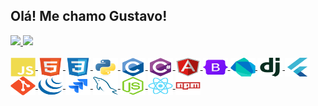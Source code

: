 ## Olá! Me chamo Gustavo!
 <div>
  <a href="https://github.com/Switch1511">
  <img height="165em" src="https://github-readme-stats.vercel.app/api?username=Switch1511&show_icons=true&theme=merko&include_all_commits=true&count_private=true"/>
  <img height="165em" src="https://github-readme-stats.vercel.app/api/top-langs/?username=Switch1511&layout=compact&langs_count=7&theme=merko"/>
</div>
<div style="display: inline_block"><br>
  <img align="center" alt="SW-Js" height="30" width="40" src="https://raw.githubusercontent.com/devicons/devicon/master/icons/javascript/javascript-plain.svg">
  <img align="center" alt="SW-HTML" height="30" width="40" src="https://raw.githubusercontent.com/devicons/devicon/master/icons/html5/html5-original.svg">
  <img align="center" alt="SW-CSS" height="30" width="40" src="https://raw.githubusercontent.com/devicons/devicon/master/icons/css3/css3-original.svg">
  <img align="center" alt="SW-Python" height="30" width="40" src="https://raw.githubusercontent.com/devicons/devicon/master/icons/python/python-original.svg">
  <img align="center" alt="SW-C" height="30" width="40" src="https://raw.githubusercontent.com/devicons/devicon/master/icons/c/c-original.svg">
  <img align="center" alt="SW-Csharp" height="30" width="40" src="https://raw.githubusercontent.com/devicons/devicon/master/icons/csharp/csharp-original.svg">
  <img align="center" alt="SW-Csharp" height="30" width="40" src="https://raw.githubusercontent.com/devicons/devicon/master/icons/angularjs/angularjs-original.svg">
  <img align="center" alt="SW-Csharp" height="30" width="40" src="https://raw.githubusercontent.com/devicons/devicon/master/icons/bootstrap/bootstrap-original.svg">
  <img align="center" alt="SW-Csharp" height="30" width="40" src="https://raw.githubusercontent.com/devicons/devicon/master/icons/dart/dart-original.svg">
  <img align="center" alt="SW-Csharp" height="30" width="40" src="https://raw.githubusercontent.com/devicons/devicon/master/icons/django/django-plain.svg">
  <img align="center" alt="SW-Csharp" height="30" width="40" src="https://raw.githubusercontent.com/devicons/devicon/master/icons/flutter/flutter-original.svg">
  <img align="center" alt="SW-Csharp" height="30" width="40" src="https://raw.githubusercontent.com/devicons/devicon/master/icons/git/git-original.svg">
  <img align="center" alt="SW-Csharp" height="30" width="40" src="https://raw.githubusercontent.com/devicons/devicon/master/icons/jquery/jquery-original.svg">
  <img align="center" alt="SW-Csharp" height="30" width="40" src="https://raw.githubusercontent.com/devicons/devicon/master/icons/jira/jira-original.svg">
  <img align="center" alt="SW-Csharp" height="30" width="40" src="https://raw.githubusercontent.com/devicons/devicon/master/icons/mysql/mysql-original.svg">
  <img align="center" alt="SW-Csharp" height="30" width="40" src="https://raw.githubusercontent.com/devicons/devicon/master/icons/nodejs/nodejs-original.svg">
  <img align="center" alt="SW-Csharp" height="30" width="40" src="https://raw.githubusercontent.com/devicons/devicon/master/icons/react/react-original.svg">
  <img align="center" alt="SW-Csharp" height="30" width="40" src="https://raw.githubusercontent.com/devicons/devicon/master/icons/npm/npm-original-wordmark.svg">
 
</div>
  
  ##
 
<!-- <div>
  <a href = "mailto:gustavopasqualli0@gmail.com"><img src="https://img.shields.io/badge/-Gmail-%23333?style=for-the-badge&logo=gmail&logoColor=white" target="_blank"></a>
  <a href="https://www.linkedin.com/in/gustavopasqualli" target="_blank"><img src="https://img.shields.io/badge/-LinkedIn-%230077B5?style=for-the-badge&logo=linkedin&logoColor=white" target="_blank"></a> 
 
 ![Snake animation](https://github.com/Switch1511/Switch1511/blob/output/github-contribution-grid-snake.svg)
</div> -->
